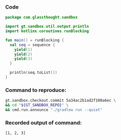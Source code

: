 ### Code
```kotlin
package com.glassthought.sandbox

import gt.sandbox.util.output.println
import kotlinx.coroutines.runBlocking

fun main() = runBlocking {
  val seq = sequence {
    yield(1)
    yield(2)
    yield(3)
  }

  println(seq.toList())
}
```

### Command to reproduce:
```bash
gt.sandbox.checkout.commit 5a34ac2b1ad2f108a6ec \
&& cd "${GT_SANDBOX_REPO}" \
&& cmd.run.announce "./gradlew run --quiet"
```

### Recorded output of command:
```txt
[1, 2, 3]
```

